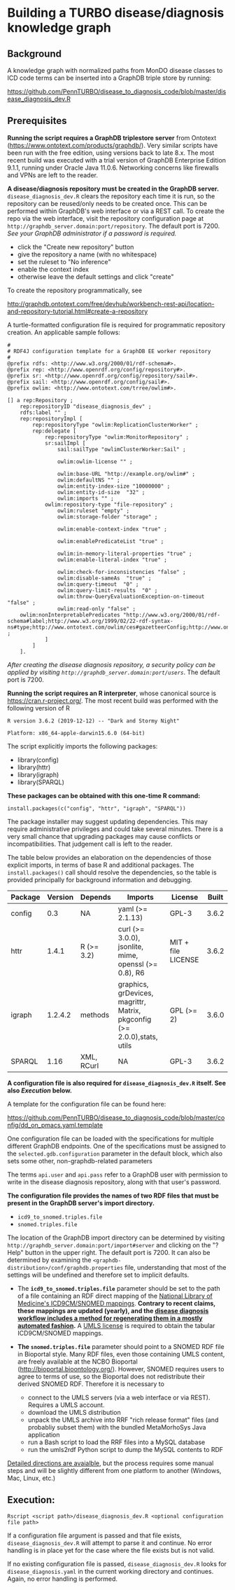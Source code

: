 # Building a TURBO disease/diagnosis knowledge graph

## Background

A knowledge graph with normalized paths from MonDO disease classes to ICD code terms can be inserted into a GraphDB triple store by running:

https://github.com/PennTURBO/disease_to_diagnosis_code/blob/master/disease_diagnosis_dev.R

## Prerequisites 

**Running the script requires a GraphDB triplestore server** from Ontotext (https://www.ontotext.com/products/graphdb/). Very similar scripts have been run with the free edition, using versions back to late 8.x. The most recent build was executed with a trial version of GraphDB Enterprise Edition 9.1.1, running under Oracle Java 11.0.6. Networking concerns like firewalls and VPNs are left to the reader.

**A disease/diagnosis repository must be created in the GraphDB server.** `disease_diagnosis_dev.R` clears the repository each time it is run, so the repository can be reused/only needs to be created once. This can be performed within GraphDB's web interface or via a REST call. To create the repo via the web interface, visit the repository configuration page at `http://graphdb_server.domain:port/repository`. The default port is 7200. _See your GraphDB administrator if a password is required._ 

- click the "Create new repository" button
- give the repository a name (with no whitespace)
- set the ruleset to "No inference"
- enable the context index
- otherwise leave the default settings and click "create"

To create the repository programmatically, see 

http://graphdb.ontotext.com/free/devhub/workbench-rest-api/location-and-repository-tutorial.html#create-a-repository

A turtle-formatted configuration file is required for programmatic repository creation. An applicable sample follows:

```turtle
#
# RDF4J configuration template for a GraphDB EE worker repository
#
@prefix rdfs: <http://www.w3.org/2000/01/rdf-schema#>.
@prefix rep: <http://www.openrdf.org/config/repository#>.
@prefix sr: <http://www.openrdf.org/config/repository/sail#>.
@prefix sail: <http://www.openrdf.org/config/sail#>.
@prefix owlim: <http://www.ontotext.com/trree/owlim#>.

[] a rep:Repository ;
    rep:repositoryID "disease_diagnosis_dev" ;
    rdfs:label "" ;
    rep:repositoryImpl [
        rep:repositoryType "owlim:ReplicationClusterWorker" ;
        rep:delegate [
            rep:repositoryType "owlim:MonitorRepository" ;
            sr:sailImpl [
                sail:sailType "owlimClusterWorker:Sail" ;
           
                owlim:owlim-license "" ;
    
                owlim:base-URL "http://example.org/owlim#" ;
                owlim:defaultNS "" ;
                owlim:entity-index-size "10000000" ;
                owlim:entity-id-size  "32" ;
                owlim:imports "" ;
            owlim:repository-type "file-repository" ;
                owlim:ruleset "empty" ;
                owlim:storage-folder "storage" ;
    
                owlim:enable-context-index "true" ;

                owlim:enablePredicateList "true" ;

                owlim:in-memory-literal-properties "true" ;
                owlim:enable-literal-index "true" ;

                owlim:check-for-inconsistencies "false" ;
                owlim:disable-sameAs  "true" ;
                owlim:query-timeout  "0" ;
                owlim:query-limit-results  "0" ;
                owlim:throw-QueryEvaluationException-on-timeout "false" ;
                owlim:read-only "false" ;
    owlim:nonInterpretablePredicates "http://www.w3.org/2000/01/rdf-schema#label;http://www.w3.org/1999/02/22-rdf-syntax-ns#type;http://www.ontotext.com/owlim/ces#gazetteerConfig;http://www.ontotext.com/owlim/ces#metadataConfig" ;
            ]
        ]
    ].
```



 _After creating the disease diagnosis repository, a security policy can be applied by visiting `http://graphdb_server.domain:port/users`_. The default port is 7200.



**Running the script requires an R interpreter**, whose canonical source is https://cran.r-project.org/.  The most recent build was performed with the following version of R

`R version 3.6.2 (2019-12-12) -- "Dark and Stormy Night"`

`Platform: x86_64-apple-darwin15.6.0 (64-bit)`

The script explicitly imports the following packages:

- library(config)
- library(httr)
- library(igraph)
- library(SPARQL)

**These packages can be obtained with this one-time R command:**

`install.packages(c("config", "httr", "igraph", "SPARQL"))`

The package installer may suggest updating dependencies. This may require administrative privileges and could take several minutes. There is a very small chance that upgrading packages may cause conflicts or incompatibilities. That judgement call is left to the reader.

The table below provides an elaboration on the dependencies of those explicit imports, in terms of base R and additional packages. The `install.packages()` call should resolve the dependencies, so the table is provided principally for background information and debugging.

| Package | Version | Depends    | Imports                                                      | License            | Built |
| ------- | ------- | ---------- | ------------------------------------------------------------ | ------------------ | ----- |
| config  | 0.3     | NA         | yaml (>= 2.1.13)                                             | GPL-3              | 3.6.2 |
| httr    | 1.4.1   | R (>= 3.2) | curl (>= 3.0.0), jsonlite, mime, openssl (>= 0.8), R6        | MIT + file LICENSE | 3.6.2 |
| igraph  | 1.2.4.2 | methods    | graphics, grDevices, magrittr, Matrix, pkgconfig (>= 2.0.0),stats, utils | GPL (>= 2)         | 3.6.0 |
| SPARQL  | 1.16    | XML, RCurl | NA                                                           | GPL-3              | 3.6.2 |



**A configuration file is also required for `disease_diagnosis_dev.R` itself. See also _Execution_ below.**

A template for the configuration file can be found here:

https://github.com/PennTURBO/disease_to_diagnosis_code/blob/master/config/dd_on_pmacs.yaml.template

One configuration file can be loaded with the specifications for multiple different GraphDB endpoints. One of the specifications must be assigned to the  `selected.gdb.configuration` parameter in the default block, which also sets  some other, non-graphdb-related parameters

The terms `api.user` and `api.pass` refer to a GraphDB user with permission to write in the disease diagnosis repository, along with that user's password.

**The configuration file provides the names of two RDF files that must be present in the GraphDB server's import directory.** 

- `icd9_to_snomed.triples.file`
- `snomed.triples.file`

The location of the GraphDB import directory can be determined by visiting `http://graphdb_server.domain:port/import#server` and clicking on the "? Help" button in the upper right. The default port is 7200. It can also be determined by examining the  `<graphdb-distribution>/conf/graphdb.properties` file, understanding that most of the settings will be undefined and therefore set to implicit defaults.

- The **`icd9_to_snomed.triples.file`** parameter should be set to the path of a file containing an RDF direct mapping of the [National Library of Medicine's ICD9CM/SNOMED mappings](https://www.nlm.nih.gov/research/umls/mapping_projects/icd9cm_to_snomedct.html). **Contrary to recent claims, these mappings are updated (yearly), and the [disease diagnosis workflow includes a method for regenerating them in a mostly automated fashion](ICD9CM_SNOMED_MAP-to-RDF.md).** A [UMLS license](https://uts.nlm.nih.gov/license.html) is required to obtain the tabular ICD9CM/SNOMED mappings. 

- **The `snomed.triples.file`** parameter should point to a SNOMED RDF file in Bioportal style. Many RDF files, even those containing UMLS content, are freely available at the NCBO Bioportal (http://bioportal.bioontology.org/). However, SNOMED requires users to agree to terms of use, so the Bioportal does not redistribute their derived SNOMED RDF. Therefore it is necessary to 

    - connect to the UMLS servers (via a web interface or via REST). Requires a UMLS account.
    - download the UMLS distribution
    - unpack the UMLS archive into RRF "rich release format" files (and probabliy subset them) with the bundled MetaMorhoSys Java application
    - run a Bash script to load the RRF files into a MySQL database
    - run the umls2rdf Python script to dump the MySQL contents to RDF

[Detailed directions are avaialble](SNOMED_RDF_generation.md), but the process requires some manual steps and will be slightly different from one platform to another (Windows, Mac, Linux, etc.)

## Execution:

`Rscript <script path>/disease_diagnosis_dev.R <optional configuration file path>`

If a configuration file argument is passed and that file exists,  `disease_diagnosis_dev.R` will attempt to parse it and continue. No error handling is in place yet for the case where the file exists but is not valid. 

If no existing configuration file is passed,  `disease_diagnosis_dev.R`  looks for  `disease_diagnosis.yaml` in the current working directory and continues. Again, no error handling is performed.

